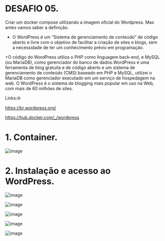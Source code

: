 <h1>DESAFIO 05.</h1>

Criar um docker compose utilizando a imagem oficial do Wordpress. Mas antes vamos saber a definição.

+ O WordPress é um “Sistema de gerenciamento de conteúdo” de código aberto e livre com o objetivo de facilitar a criação de sites e blogs, sem a necessidade de ter um conhecimento prévio em programação.

+O código do WordPress utiliza o PHP como linguagem back-end, e MySQL (ou MariaDB), como gerenciador do banco de dados.WordPress é uma ferramenta de blog gratuita e de código aberto e um sistema de gerenciamento de conteúdo (CMS) baseado em PHP e MySQL, utilizei o MariaDB como gerenciador executado em um serviço de hospedagem na web. O WordPress é o sistema de blogging mais popular em uso na Web, com mais de 60 milhões de sites. 

Links:🌐

https://br.wordpress.org/

https://hub.docker.com/_/wordpress


<h1>1. Container.</h1> 

![image](https://github.com/andreelidio/desafio-profissional-docker/assets/97263573/81977e05-6e01-4e59-85d6-85d2b75626d6)

<h1>2. Instalação e acesso ao WordPress.</h1> 

![image](https://github.com/andreelidio/desafio-profissional-docker/assets/97263573/cafbefd3-59f4-49cd-b639-b470ae1b561d)

![image](https://github.com/andreelidio/desafio-profissional-docker/assets/97263573/1f3463f8-86b5-4f6e-9662-3808c38cb5ef)

![image](https://github.com/andreelidio/desafio-profissional-docker/assets/97263573/87c01a3e-f455-43e0-98bb-b87e1ad89aa8)

![image](https://github.com/andreelidio/desafio-profissional-docker/assets/97263573/e4dd7b33-1a94-46c8-8df3-b597739b72a5)

![image](https://github.com/andreelidio/desafio-profissional-docker/assets/97263573/3f0e9004-101c-4f52-b0a7-f45344692556)









